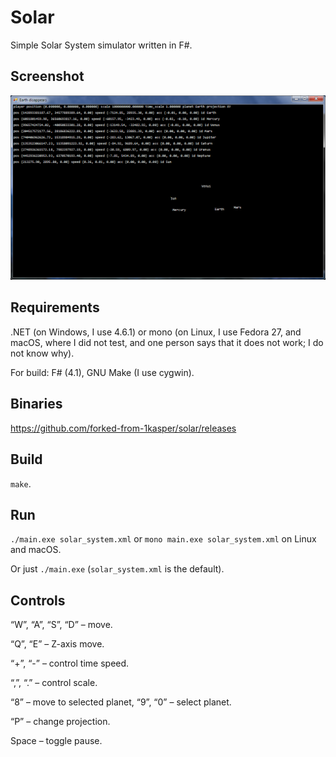# Solar

Simple Solar System simulator written in F#.

## Screenshot

![Screenshot](screenshot.png)

## Requirements

.NET (on Windows, I use 4.6.1) or mono (on Linux, I use Fedora 27, and macOS, where I did not test, and one person says that it does not work; I do not know why).

For build: F# (4.1), GNU Make (I use cygwin).

## Binaries

https://github.com/forked-from-1kasper/solar/releases

## Build

`make`.

## Run

`./main.exe solar_system.xml` or `mono main.exe solar_system.xml` on Linux and macOS.

Or just `./main.exe` (`solar_system.xml` is the default).

## Controls

“W”, “A”, “S”, “D” – move.

“Q”, “E” – Z-axis move.

“+”, “-” – control time speed.

“,”, “.” – control scale.

“8” – move to selected planet, “9”, “0” – select planet.

“P” – change projection.

Space – toggle pause.
